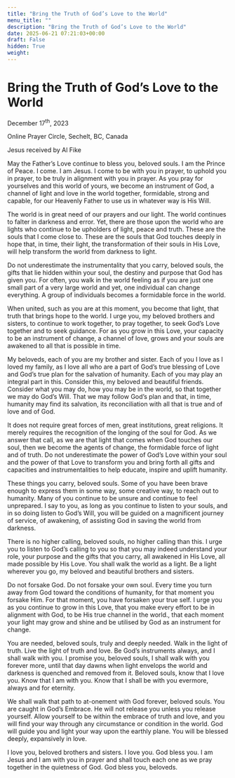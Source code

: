 ```yaml
---
title: "Bring the Truth of God’s Love to the World"
menu_title: ""
description: "Bring the Truth of God’s Love to the World"
date: 2025-06-21 07:21:03+00:00
draft: False
hidden: True
weight:
---
```

# Bring the Truth of God’s Love to the World

December 17<sup>th</sup>, 2023

Online Prayer Circle, Sechelt, BC, Canada

Jesus received by Al Fike

May the Father’s Love continue to bless you, beloved souls. I am the Prince of Peace. I come. I am Jesus. I come to be with you in prayer, to uphold you in prayer, to be truly in alignment with you in prayer. As you pray for yourselves and this world of yours, we become an instrument of God, a channel of light and love in the world together, formidable, strong and capable, for our Heavenly Father to use us in whatever way is His Will.

The world is in great need of our prayers and our light. The world continues to falter in darkness and error. Yet, there are those upon the world who are lights who continue to be upholders of light, peace and truth. These are the souls that I come close to. These are the souls that God touches deeply in hope that, in time, their light, the transformation of their souls in His Love, will help transform the world from darkness to light.

Do not underestimate the instrumentality that you carry, beloved souls, the gifts that lie hidden within your soul, the destiny and purpose that God has given you. For often, you walk in the world feeling as if you are just one small part of a very large world and yet, one individual can change everything. A group of individuals becomes a formidable force in the world.

When united, such as you are at this moment, you become that light, that truth that brings hope to the world. I urge you, my beloved brothers and sisters, to continue to work together, to pray together, to seek God’s Love together and to seek guidance. For as you grow in this Love, your capacity to be an instrument of change, a channel of love, grows and your souls are awakened to all that is possible in time.

My beloveds, each of you are my brother and sister. Each of you I love as I loved my family, as I love all who are a part of God’s true blessing of Love and God’s true plan for the salvation of humanity. Each of you may play an integral part in this. Consider this, my beloved and beautiful friends. Consider what you may do, how you may be in the world, so that together we may do God’s Will. That we may follow God’s plan and that, in time, humanity may find its salvation, its reconciliation with all that is true and of love and of God.

It does not require great forces of men, great institutions, great religions. It merely requires the recognition of the longing of the soul for God. As we answer that call, as we are that light that comes when God touches our soul, then we become the agents of change, the formidable force of light and of truth. Do not underestimate the power of God’s Love within your soul and the power of that Love to transform you and bring forth all gifts and capacities and instrumentalities to help educate, inspire and uplift humanity.

These things you carry, beloved souls. Some of you have been brave enough to express them in some way, some creative way, to reach out to humanity. Many of you continue to be unsure and continue to feel unprepared. I say to you, as long as you continue to listen to your souls, and in so doing listen to God’s Will, you will be guided on a magnificent journey of service, of awakening, of assisting God in saving the world from darkness.

There is no higher calling, beloved souls, no higher calling than this. I urge you to listen to God’s calling to you so that you may indeed understand your role, your purpose and the gifts that you carry, all awakened in His Love, all made possible by His Love. You shall walk the world as a light. Be a light wherever you go, my beloved and beautiful brothers and sisters.

Do not forsake God. Do not forsake your own soul. Every time you turn away from God toward the conditions of humanity, for that moment you forsake Him. For that moment, you have forsaken your true self. I urge you as you continue to grow in this Love, that you make every effort to be in alignment with God, to be His true channel in the world., that each moment your light may grow and shine and be utilised by God as an instrument for change.

You are needed, beloved souls, truly and deeply needed. Walk in the light of truth. Live the light of truth and love. Be God’s instruments always, and I shall walk with you. I promise you, beloved souls, I shall walk with you forever more, until that day dawns when light envelops the world and darkness is quenched and removed from it. Beloved souls, know that I love you. Know that I am with you. Know that I shall be with you evermore, always and for eternity.

We shall walk that path to at-onement with God forever, beloved souls. You are caught in God’s Embrace. He will not release you unless you release yourself. Allow yourself to be within the embrace of truth and love, and you will find your way through any circumstance or condition in the world. God will guide you and light your way upon the earthly plane. You will be blessed deeply, expansively in love.

I love you, beloved brothers and sisters. I love you. God bless you. I am Jesus and I am with you in prayer and shall touch each one as we pray together in the quietness of God. God bless you, beloveds. 
